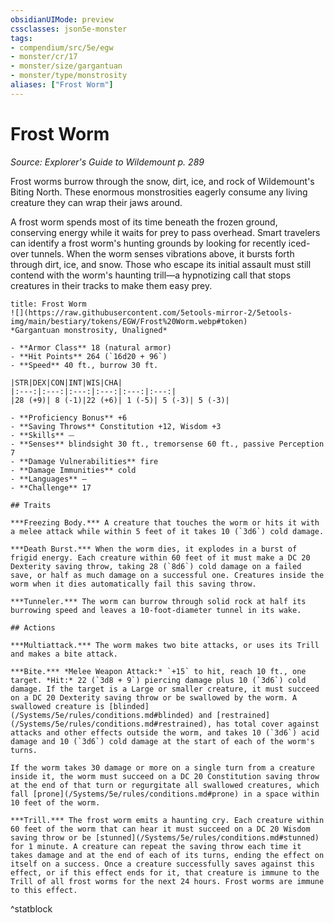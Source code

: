 ```yaml
---
obsidianUIMode: preview
cssclasses: json5e-monster
tags:
- compendium/src/5e/egw
- monster/cr/17
- monster/size/gargantuan
- monster/type/monstrosity
aliases: ["Frost Worm"]
---
```

# Frost Worm
*Source: Explorer's Guide to Wildemount p. 289*  

Frost worms burrow through the snow, dirt, ice, and rock of Wildemount's Biting North. These enormous monstrosities eagerly consume any living creature they can wrap their jaws around.

A frost worm spends most of its time beneath the frozen ground, conserving energy while it waits for prey to pass overhead. Smart travelers can identify a frost worm's hunting grounds by looking for recently iced-over tunnels. When the worm senses vibrations above, it bursts forth through dirt, ice, and snow. Those who escape its initial assault must still contend with the worm's haunting trill—a hypnotizing call that stops creatures in their tracks to make them easy prey.

```ad-statblock
title: Frost Worm
![](https://raw.githubusercontent.com/5etools-mirror-2/5etools-img/main/bestiary/tokens/EGW/Frost%20Worm.webp#token)
*Gargantuan monstrosity, Unaligned*

- **Armor Class** 18 (natural armor)
- **Hit Points** 264 (`16d20 + 96`)
- **Speed** 40 ft., burrow 30 ft.

|STR|DEX|CON|INT|WIS|CHA|
|:---:|:---:|:---:|:---:|:---:|:---:|
|28 (+9)| 8 (-1)|22 (+6)| 1 (-5)| 5 (-3)| 5 (-3)|

- **Proficiency Bonus** +6
- **Saving Throws** Constitution +12, Wisdom +3
- **Skills** ⏤
- **Senses** blindsight 30 ft., tremorsense 60 ft., passive Perception 7
- **Damage Vulnerabilities** fire
- **Damage Immunities** cold
- **Languages** —
- **Challenge** 17

## Traits

***Freezing Body.*** A creature that touches the worm or hits it with a melee attack while within 5 feet of it takes 10 (`3d6`) cold damage.

***Death Burst.*** When the worm dies, it explodes in a burst of frigid energy. Each creature within 60 feet of it must make a DC 20 Dexterity saving throw, taking 28 (`8d6`) cold damage on a failed save, or half as much damage on a successful one. Creatures inside the worm when it dies automatically fail this saving throw.

***Tunneler.*** The worm can burrow through solid rock at half its burrowing speed and leaves a 10-foot-diameter tunnel in its wake.

## Actions

***Multiattack.*** The worm makes two bite attacks, or uses its Trill and makes a bite attack.

***Bite.*** *Melee Weapon Attack:* `+15` to hit, reach 10 ft., one target. *Hit:* 22 (`3d8 + 9`) piercing damage plus 10 (`3d6`) cold damage. If the target is a Large or smaller creature, it must succeed on a DC 20 Dexterity saving throw or be swallowed by the worm. A swallowed creature is [blinded](/Systems/5e/rules/conditions.md#blinded) and [restrained](/Systems/5e/rules/conditions.md#restrained), has total cover against attacks and other effects outside the worm, and takes 10 (`3d6`) acid damage and 10 (`3d6`) cold damage at the start of each of the worm's turns.

If the worm takes 30 damage or more on a single turn from a creature inside it, the worm must succeed on a DC 20 Constitution saving throw at the end of that turn or regurgitate all swallowed creatures, which fall [prone](/Systems/5e/rules/conditions.md#prone) in a space within 10 feet of the worm.

***Trill.*** The frost worm emits a haunting cry. Each creature within 60 feet of the worm that can hear it must succeed on a DC 20 Wisdom saving throw or be [stunned](/Systems/5e/rules/conditions.md#stunned) for 1 minute. A creature can repeat the saving throw each time it takes damage and at the end of each of its turns, ending the effect on itself on a success. Once a creature successfully saves against this effect, or if this effect ends for it, that creature is immune to the Trill of all frost worms for the next 24 hours. Frost worms are immune to this effect.
```
^statblock